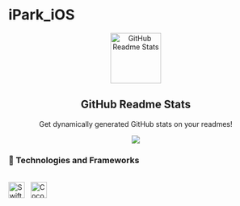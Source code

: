 # iPark_iOS
<p align="center">
 <img width="100px" src="https://res.cloudinary.com/anuraghazra/image/upload/v1594908242/logo_ccswme.svg" align="center" alt="GitHub Readme Stats" />
 <h2 align="center">GitHub Readme Stats</h2>
 <p align="center">Get dynamically generated GitHub stats on your readmes!</p>
</p>
<p align="center">
  <img src="https://img.shields.io/badge/Supported%20by-Xcode%20Power%20User%20%E2%86%92-gray.svg?colorA=655BE1&colorB=4F44D6&style=for-the-badge"/>
</p>

### 🌱 Technologies and Frameworks
<p>
    <br/>
    <!-- Swift -->
    <img src="https://img.shields.io/badge/Swift-fa7343?flat=plastic&logo=swift&logoColor=black" height="32" alt="Swift" />
    &nbsp;
    <!-- Swift -->
    <img src="https://img.shields.io/badge/CocoaPods-ee3322?flat=plastic&logo=cocoapods&logoColor=black" height="32" alt="CocoaPods" />
    &nbsp;
</p>
